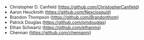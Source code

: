 - Christopher D. Canfield (https://github.com/ChristopherCanfield)  
- Aaron Heuckroth (https://github.com/Nesciosquid)  
- Brandon Thompson (https://github.com/Brandonthom)  
- Patrick Douglas (https://github.com/pmdouglas)  
- Ethan Schwartz (https://github.com/ethanms)  
- Chennan (https://github.com/chennanni)  
